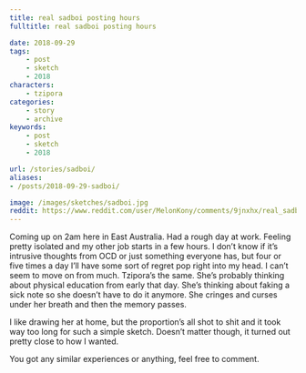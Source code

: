 ```yaml
---
title: real sadboi posting hours
fulltitle: real sadboi posting hours

date: 2018-09-29
tags:
    - post
    - sketch
    - 2018
characters:
    - tzipora
categories:
    - story
    - archive
keywords:
    - post
    - sketch
    - 2018

url: /stories/sadboi/
aliases:
- /posts/2018-09-29-sadboi/

image: /images/sketches/sadboi.jpg
reddit: https://www.reddit.com/user/MelonKony/comments/9jnxhx/real_sadboi_posting_hours/
---
```


Coming up on 2am here in East Australia. Had a rough day at work. Feeling pretty isolated and my other job starts in a few hours. I don’t know if it’s intrusive thoughts from OCD or just something everyone has, but four or five times a day I’ll have some sort of regret pop right into my head. I can’t seem to move on from much. Tzipora’s the same. She’s probably thinking about physical education from early that day. She’s thinking about faking a sick note so she doesn’t have to do it anymore. She cringes and curses under her breath and then the memory passes.

I like drawing her at home, but the proportion’s all shot to shit and it took way too long for such a simple sketch. Doesn’t matter though, it turned out pretty close to how I wanted.

You got any similar experiences or anything, feel free to comment.
